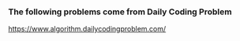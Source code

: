 ### The following problems come from Daily Coding Problem
https://www.algorithm.dailycodingproblem.com/


